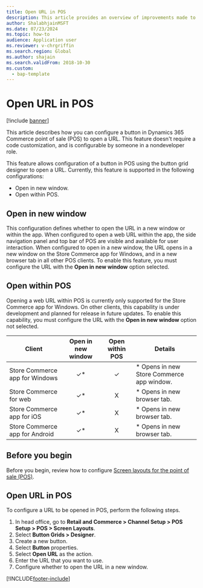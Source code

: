 ```yaml
---
title: Open URL in POS
description: This article provides an overview of improvements made to product and customer search functionality in Microsoft Dynamics 365 Commerce.
author: ShalabhjainMSFT
ms.date: 07/23/2024
ms.topic: how-to
audience: Application user
ms.reviewer: v-chrgriffin
ms.search.region: Global
ms.author: shajain
ms.search.validFrom: 2018-10-30
ms.custom: 
  - bap-template
---
```


# Open URL in POS

[!include [banner](includes/banner.md)]

This article describes how you can configure a button in Dynamics 365 Commerce point of sale (POS) to open a URL. This feature doesn't require a code customization, and is configurable by someone in a nondeveloper role. 

This feature allows configuration of a button in POS using the button grid designer to open a URL. Currently, this feature is supported in the following configurations:

- Open in new window.
- Open within POS.

## Open in new window

This configuration defines whether to open the URL in a new window or within the app. When configured to open a web URL within the app, the side navigation panel and top bar of POS are visible and available for user interaction. When configured to open in a new window, the URL opens in a new window on the Store Commerce app for Windows, and in a new browser tab in all other POS clients. To enable this feature, you must configure the URL with the **Open in new window** option selected.

## Open within POS

Opening a web URL within POS is currently only supported for the Store Commerce app for Windows. On other clients, this capability is under development and planned for release in future updates. To enable this capability, you must configure the URL with the **Open in new window** option not selected.

| Client                | Open in new window | Open within POS | Details                           |
|-----------------------|:--------------------:|:-----------------:|-----------------------------------|
| Store Commerce app for Windows | ✓\*  | ✓ | \* Opens in new Store Commerce app window. |
| Store Commerce for web         | ✓\*  | X | \* Opens in new browser tab.        |
| Store Commerce app for iOS     | ✓\*  | X | \* Opens in new browser tab.        |
| Store Commerce app for Android | ✓\*  | X | \* Opens in new browser tab.        |

## Before you begin

Before you begin, review how to configure [Screen layouts for the point of sale (POS)](pos-screen-layouts.md).

## Open URL in POS

To configure a URL to be opened in POS, perform the following steps.

1. In head office, go to **Retail and Commerce \> Channel Setup \> POS Setup \> POS \> Screen Layouts**.
2. Select **Button Grids \> Designer**.
3. Create a new button.
4. Select **Button** properties.
5. Select **Open URL** as the action.
6. Enter the URL that you want to use.
7. Configure whether to open the URL in a new window.


[!INCLUDE[footer-include](../includes/footer-banner.md)]
